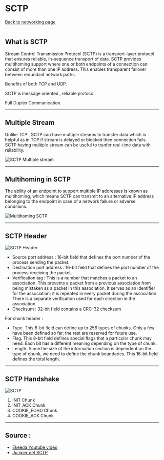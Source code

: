 # SCTP
[Back to networking page](../index.md)

---

## What is SCTP
Stream Control Transmission Protocol (SCTP) is a transport-layer protocol that ensures reliable, in-sequence transport of data. SCTP provides multihoming support where one or both endpoints of a connection can consist of more than one IP address. This enables transparent failover between redundant network paths.

Benefits of both TCP and UDP.

SCTP is message oriented , reliable protocol.

Full Duplex Communication.

---
## Multiple Stream
Unlike TCP , SCTP can have multiple streams to transfer data which is helpful as in TCP if stream is delayed or blocked then connection fails. SCTP having multiple stream can be useful to tranfer real-time data with reliability. 

![SCTP Multiple stream](https://slidetodoc.com/presentation_image_h/b5cd43dfbedade2adb97760947f65708/image-4.jpg)

---

## Multihoming in SCTP
The ability of an endpoint to support multiple IP addresses is known as multihoming, which means SCTP can transmit to an alternative IP address belonging to the endpoint in case of a network failure or adverse conditions.

![Multihoming SCTP](https://oriolrius.cat/article_fitxers/1838/Better%20networking%20with%20SCTP_files/figure2.gif)

---

## SCTP Header

![SCTP Header](https://www.researchgate.net/profile/Esbold-Unurkhaan-2/publication/220144818/figure/fig1/AS:276798165274627@1443005233789/SCTP-packet-format-with-common-header-und-chunks.png)

 - Source port address : 16-bit field that defines the port number of the process sending the packet.
- Destination port address : 16-bit field that defines the port number of the process receiving the packet.
- Verification tag : This is a number that matches a packet to an association. This prevents a packet from a previous association from being mistaken as a packet in this association. It serves as an identifier for the association; it is repeated in every packet during the association. There is a separate verification used for each direction in the association.
- Checksum : 32-bit field contains a CRC-32 checksum

For chunk header :
- Type. This 8-bit field can define up to 256 types of chunks. Only a few have been defined so far; the rest are reserved for future use.
- Flag. This 8-bit field defines special flags that a particular chunk may need. Each bit has a different meaning depending on the type of chunk.
- Length. Since the size of the information section is dependent on the type of chunk, we need to define the chunk boundaries. This 16-bit field defines the total length.

---
## SCTP Handshake

![SCTP](https://www.juniper.net/documentation/us/en/software/junos/gtp-sctp/images/g034207.gif)

1. INIT Chunk
2. INIT_ACK Chunk
3. COOKIE_ECHO Chunk
4. COOKIE_ACK Chunk

---

## Source :
- [Ekeeda Youtube video](https://youtu.be/TwBH14AWtqw)
- [Juniper net SCTP](https://www.juniper.net/documentation/us/en/software/junos/gtp-sctp/topics/topic-map/security-gprs-sctp.html#:~:text=Stream%20Control%20Transmission%20Protocol%20(SCTP)%20is%20a%20transport%2Dlayer,failover%20between%20redundant%20network%20paths.)
